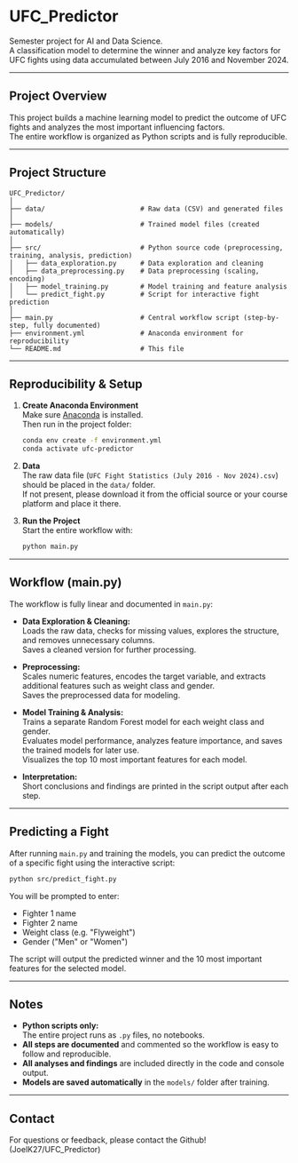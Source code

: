 # UFC_Predictor

Semester project for AI and Data Science.  
A classification model to determine the winner and analyze key factors for UFC fights using data accumulated between July 2016 and November 2024.

---

## Project Overview

This project builds a machine learning model to predict the outcome of UFC fights and analyzes the most important influencing factors.  
The entire workflow is organized as Python scripts and is fully reproducible.

---

## Project Structure

```
UFC_Predictor/
│
├── data/                        # Raw data (CSV) and generated files
│
├── models/                      # Trained model files (created automatically)
│
├── src/                         # Python source code (preprocessing, training, analysis, prediction)
│   ├── data_exploration.py      # Data exploration and cleaning
│   ├── data_preprocessing.py    # Data preprocessing (scaling, encoding)
│   ├── model_training.py        # Model training and feature analysis           
│   └── predict_fight.py         # Script for interactive fight prediction
│
├── main.py                      # Central workflow script (step-by-step, fully documented)
├── environment.yml              # Anaconda environment for reproducibility
└── README.md                    # This file
```

---

## Reproducibility & Setup

1. **Create Anaconda Environment**  
   Make sure [Anaconda](https://www.anaconda.com/products/individual) is installed.  
   Then run in the project folder:
   ```bash
   conda env create -f environment.yml
   conda activate ufc-predictor
   ```

2. **Data**  
   The raw data file (`UFC Fight Statistics (July 2016 - Nov 2024).csv`) should be placed in the `data/` folder.  
   If not present, please download it from the official source or your course platform and place it there.

3. **Run the Project**  
   Start the entire workflow with:
   ```bash
   python main.py
   ```

---

## Workflow (main.py)

The workflow is fully linear and documented in `main.py`:

- **Data Exploration & Cleaning:**  
  Loads the raw data, checks for missing values, explores the structure, and removes unnecessary columns.  
  Saves a cleaned version for further processing.

- **Preprocessing:**  
  Scales numeric features, encodes the target variable, and extracts additional features such as weight class and gender.  
  Saves the preprocessed data for modeling.

- **Model Training & Analysis:**  
  Trains a separate Random Forest model for each weight class and gender.  
  Evaluates model performance, analyzes feature importance, and saves the trained models for later use.  
  Visualizes the top 10 most important features for each model.

- **Interpretation:**  
  Short conclusions and findings are printed in the script output after each step.

---

## Predicting a Fight

After running `main.py` and training the models, you can predict the outcome of a specific fight using the interactive script:

```bash
python src/predict_fight.py
```

You will be prompted to enter:
- Fighter 1 name
- Fighter 2 name
- Weight class (e.g. "Flyweight")
- Gender ("Men" or "Women")

The script will output the predicted winner and the 10 most important features for the selected model.

---

## Notes

- **Python scripts only:**  
  The entire project runs as `.py` files, no notebooks.
- **All steps are documented** and commented so the workflow is easy to follow and reproducible.
- **All analyses and findings** are included directly in the code and console output.
- **Models are saved automatically** in the `models/` folder after training.

---

## Contact

For questions or feedback, please contact the Github! (JoelK27/UFC_Predictor)

